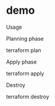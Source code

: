 # demo
Usage

Planning phase

terraform plan

Apply phase

terraform apply

Destroy

terraform destroy
